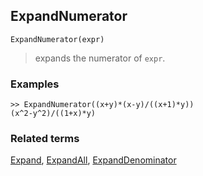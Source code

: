 ## ExpandNumerator

```
ExpandNumerator(expr)
```
 
> expands the numerator of `expr`.

### Examples

```
>> ExpandNumerator((x+y)*(x-y)/((x+1)*y))
(x^2-y^2)/((1+x)*y)
```

### Related terms 
[Expand](Expand.md), [ExpandAll](ExpandAll.md), [ExpandDenominator](ExpandDenominator.md)